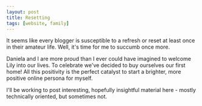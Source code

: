 ```yaml
---
layout: post
title: Resetting
tags: [website, family]
---
```


It seems like every blogger is susceptible to a refresh or reset at least once in their amateur life.
Well, it's time for me to succumb once more.

Daniela and I are more proud than I ever could have imagined to welcome Lily into our lives. To celebrate
we've decided to buy ourselves our first home!
All this positivity is the perfect catalyst to start a brighter, more positive online persona for myself.

I'll be working to post interesting, hopefully insightful material here - mostly technically oriented, but sometimes not.
